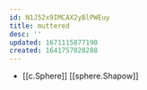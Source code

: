 ```yaml
---
id: N1J52x9IMCAX2yBlPWEuy
title: muttered
desc: ''
updated: 1671115877190
created: 1641757020288
---
```




- [[c.Sphere]] [[sphere.Shapow]]
